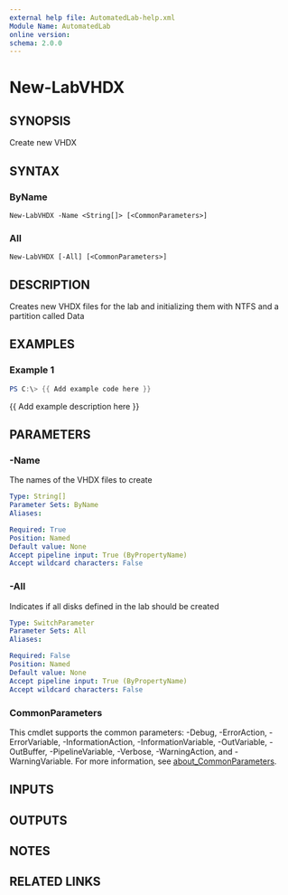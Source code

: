 ```yaml
---
external help file: AutomatedLab-help.xml
Module Name: AutomatedLab
online version:
schema: 2.0.0
---
```


# New-LabVHDX

## SYNOPSIS
Create new VHDX

## SYNTAX

### ByName
```
New-LabVHDX -Name <String[]> [<CommonParameters>]
```

### All
```
New-LabVHDX [-All] [<CommonParameters>]
```

## DESCRIPTION
Creates new VHDX files for the lab and initializing them with NTFS and a partition called Data

## EXAMPLES

### Example 1
```powershell
PS C:\> {{ Add example code here }}
```

{{ Add example description here }}

## PARAMETERS

### -Name
The names of the VHDX files to create

```yaml
Type: String[]
Parameter Sets: ByName
Aliases:

Required: True
Position: Named
Default value: None
Accept pipeline input: True (ByPropertyName)
Accept wildcard characters: False
```

### -All
Indicates if all disks defined in the lab should be created

```yaml
Type: SwitchParameter
Parameter Sets: All
Aliases:

Required: False
Position: Named
Default value: None
Accept pipeline input: True (ByPropertyName)
Accept wildcard characters: False
```

### CommonParameters
This cmdlet supports the common parameters: -Debug, -ErrorAction, -ErrorVariable, -InformationAction, -InformationVariable, -OutVariable, -OutBuffer, -PipelineVariable, -Verbose, -WarningAction, and -WarningVariable. For more information, see [about_CommonParameters](http://go.microsoft.com/fwlink/?LinkID=113216).

## INPUTS

## OUTPUTS

## NOTES

## RELATED LINKS
